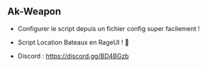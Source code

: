 ## Ak-Weapon

- Configurer le script depuis un fichier config super facilement !

- Script Location Bateaux en RageUI ! 🛶

- Discord : https://discord.gg/BD4BGzb

